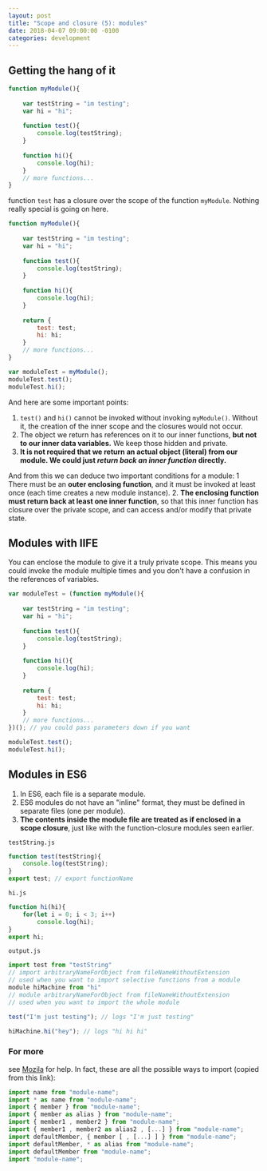 ```yaml
---
layout: post
title: "Scope and closure (5): modules"
date: 2018-04-07 09:00:00 -0100
categories: development
---
```


## Getting the hang of it
```javascript
function myModule(){
    
    var testString = "im testing";
    var hi = "hi";
    
    function test(){
        console.log(testString);
    }
    
    function hi(){
        console.log(hi);
    }
    // more functions...
}
```

function `test` has a closure over the scope of the function `myModule`. Nothing really special is going on here.

```javascript
function myModule(){
    
    var testString = "im testing";
    var hi = "hi";
    
    function test(){
        console.log(testString);
    }
    
    function hi(){
        console.log(hi);
    }
    
    return {
        test: test;
        hi: hi;
    }
    // more functions...
}

var moduleTest = myModule();
moduleTest.test();
moduleTest.hi();
```

And here are some important points:
1. `test()` and `hi()` cannot be invoked without invoking `myModule()`. Without it, the creation of the inner scope and the closures would not occur.
2. The object we return has references on it to our inner functions, **but not to our inner data variables.** We keep those hidden and private.
3. **It is not required that we return an actual object (literal) from our module. We could just _return back an inner function_ directly.**

And from this we can deduce two important conditions for a module:
1 There must be an **outer enclosing function**, and it must be invoked at least once (each time creates a new module instance).
2. **The enclosing function must return back at least one inner function**, so that this inner function has closure over the private scope, and can access and/or modify that private state.

## Modules with IIFE
You can enclose the module to give it a truly private scope. This means you could invoke the module multiple times and you don't have a confusion in the references of variables. 

```javascript
var moduleTest = (function myModule(){
    
    var testString = "im testing";
    var hi = "hi";
    
    function test(){
        console.log(testString);
    }
    
    function hi(){
        console.log(hi);
    }
    
    return {
        test: test;
        hi: hi;
    }
    // more functions...
})(); // you could pass parameters down if you want

moduleTest.test();
moduleTest.hi();
```

## Modules in ES6
1. In ES6, each file is a separate module. 
2. ES6 modules do not have an "inline" format, they must be defined in separate files (one per module). 
3. **The contents inside the module file are treated as if enclosed in a scope closure**, just like with the function-closure modules seen earlier.

`testString.js`

```javascript
function test(testString){
    console.log(testString);
}
export test; // export functionName
```

`hi.js`

```javascript
function hi(hi){
    for(let i = 0; i < 3; i++)
        console.log(hi);
}
export hi;
```

`output.js`

```javascript
import test from "testString" 
// import arbitraryNameForObject from fileNameWithoutExtension
// used when you want to import selective functions from a module
module hiMachine from "hi" 
// module arbitraryNameForObject from fileNameWithoutExtension
// used when you want to import the whole module

test("I'm just testing"); // logs "I'm just testing"

hiMachine.hi("hey"); // logs "hi hi hi"
```

### For more
see [Mozila](https://developer.mozilla.org/ko/docs/Web/JavaScript/Reference/Statements/import) for help. In fact, these are all the possible ways to import (copied from this link):

```javascript
import name from "module-name";
import * as name from "module-name";
import { member } from "module-name";
import { member as alias } from "module-name";
import { member1 , member2 } from "module-name";
import { member1 , member2 as alias2 , [...] } from "module-name";
import defaultMember, { member [ , [...] ] } from "module-name";
import defaultMember, * as alias from "module-name";
import defaultMember from "module-name";
import "module-name";
```